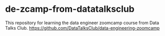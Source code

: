 # de-zcamp-from-datatalksclub
This repository for learning the data engineer zoomcamp course from Data Talks Club. https://github.com/DataTalksClub/data-engineering-zoomcamp

